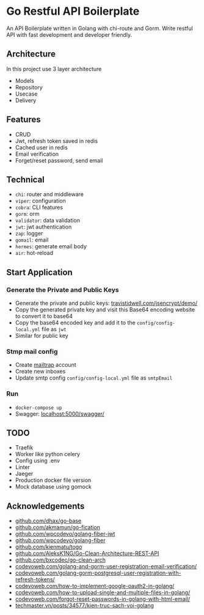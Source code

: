 # Go Restful API Boilerplate

An API Boilerplate written in Golang with chi-route and Gorm. Write restful API with fast development and developer friendly.

## Architecture

In this project use 3 layer architecture

- Models
- Repository
- Usecase
- Delivery

## Features

- CRUD
- Jwt, refresh token saved in redis
- Cached user in redis
- Email verification
- Forget/reset password, send email

## Technical

- `chi`: router and middleware
- `viper`: configuration
- `cobra`: CLI features
- `gorm`: orm
- `validator`: data validation
- `jwt`: jwt authentication
- `zap`: logger
- `gomail`: email
- `hermes`: generate email body
- `air`: hot-reload

## Start Application

### Generate the Private and Public Keys

- Generate the private and public keys: [travistidwell.com/jsencrypt/demo/](https://travistidwell.com/jsencrypt/demo/)
- Copy the generated private key and visit this Base64 encoding website to convert it to base64
- Copy the base64 encoded key and add it to the `config/config-local.yml` file as `jwt`
- Similar for public key

### Stmp mail config

- Create [mailtrap](https://mailtrap.io/) account
- Create new inboxes
- Update smtp config `config/config-local.yml` file as `smtpEmail`

### Run

- `docker-compose up`
- Swagger: [localhost:5000/swagger/](http://localhost:5000/swagger/)

## TODO

- Traefik
- Worker like python celery
- Config using .env
- Linter
- Jaeger
- Production docker file version
- Mock database using gomock

## Acknowledgements

- [github.com/dhax/go-base](https://github.com/dhax/go-base)
- [github.com/akmamun/go-fication](https://github.com/akmamun/go-fication)
- [github.com/wpcodevo/golang-fiber-jwt](https://github.com/wpcodevo/golang-fiber-jwt)
- [github.com/wpcodevo/golang-fiber](https://github.com/wpcodevo/golang-fiber)
- [github.com/kienmatu/togo](https://github.com/kienmatu/togo)
- [github.com/AleksK1NG/Go-Clean-Architecture-REST-API](https://github.com/AleksK1NG/Go-Clean-Architecture-REST-API)
- [github.com/bxcodec/go-clean-arch](https://github.com/bxcodec/go-clean-arch)
- [codevoweb.com/golang-and-gorm-user-registration-email-verification/](https://codevoweb.com/golang-and-gorm-user-registration-email-verification/)
- [codevoweb.com/golang-gorm-postgresql-user-registration-with-refresh-tokens/](https://codevoweb.com/golang-gorm-postgresql-user-registration-with-refresh-tokens/)
- [codevoweb.com/how-to-implement-google-oauth2-in-golang/](https://codevoweb.com/how-to-implement-google-oauth2-in-golang/)
- [codevoweb.com/how-to-upload-single-and-multiple-files-in-golang/](https://codevoweb.com/how-to-upload-single-and-multiple-files-in-golang/)
- [codevoweb.com/forgot-reset-passwords-in-golang-with-html-email/](https://codevoweb.com/forgot-reset-passwords-in-golang-with-html-email/)
- [techmaster.vn/posts/34577/kien-truc-sach-voi-golang](https://techmaster.vn/posts/34577/kien-truc-sach-voi-golang)
